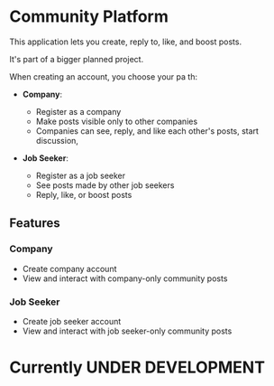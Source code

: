 # Community Platform

This application lets you create, reply to, like, and boost posts.

It's part of a bigger planned project.

When creating an account, you choose your pa th:

- **Company**:
    - Register as a company
    - Make posts visible only to other companies
    - Companies can see, reply, and like each other's posts, start discussion, 

- **Job Seeker**:
    - Register as a job seeker
    - See posts made by other job seekers
    - Reply, like, or boost posts

## Features

### Company
- Create company account
- View and interact with company-only community posts

### Job Seeker
- Create job seeker account
- View and interact with job seeker-only community posts


# Currently **UNDER DEVELOPMENT** 